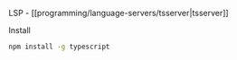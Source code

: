 LSP -  [[programming/language-servers/tsserver|tsserver]]

Install
```sh
npm install -g typescript
```